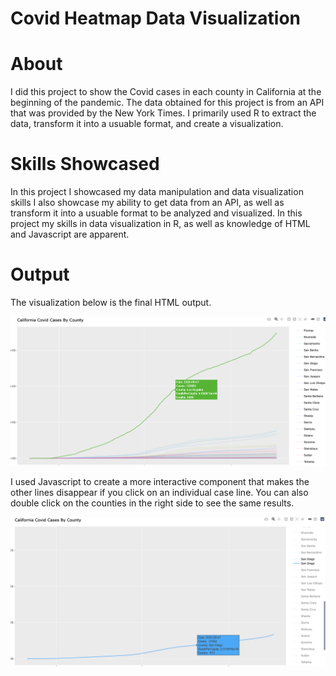 # Covid Heatmap Data Visualization

# About

I did this project to show the Covid cases in each county in California at the beginning of the pandemic. The data obtained for this project is from an API that was provided by the New York Times. I primarily used R to extract the data, transform it into a usuable format, and create a visualization. 

# Skills Showcased

In this project I showcased my data manipulation and data visualization skills I also showcase my ability to get data from an API, as well as transform it into a usuable format to be analyzed and visualized. In this project my skills in data visualization in R, as well as knowledge of HTML and Javascript are apparent.


# Output

The visualization below is the final HTML output.

![](Screenshots/AllCases.PNG)


I used Javascript to create a more interactive component that makes the other lines disappear if you click on an individual case line. You can also double click on the counties in the right side to see the same results.

![](Screenshots/IsolatedCases.png)
